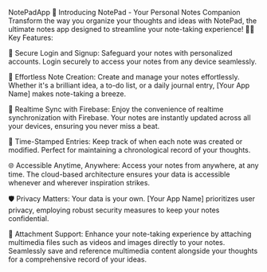 NotePadApp
🚀 Introducing NotePad - Your Personal Notes Companion Transform the way you organize your thoughts and ideas with NotePad, the ultimate notes app designed to streamline your note-taking experience! 📝✨ Key Features:

🔐 Secure Login and Signup: Safeguard your notes with personalized accounts. Login securely to access your notes from any device seamlessly.

📝 Effortless Note Creation: Create and manage your notes effortlessly. Whether it's a brilliant idea, a to-do list, or a daily journal entry, [Your App Name] makes note-taking a breeze.

🔄 Realtime Sync with Firebase: Enjoy the convenience of realtime synchronization with Firebase. Your notes are instantly updated across all your devices, ensuring you never miss a beat.

📅 Time-Stamped Entries: Keep track of when each note was created or modified. Perfect for maintaining a chronological record of your thoughts.

🌐 Accessible Anytime, Anywhere: Access your notes from anywhere, at any time. The cloud-based architecture ensures your data is accessible whenever and wherever inspiration strikes.

🛡️ Privacy Matters: Your data is your own. [Your App Name] prioritizes user privacy, employing robust security measures to keep your notes confidential.

📎 Attachment Support: Enhance your note-taking experience by attaching multimedia files such as videos and images directly to your notes. Seamlessly save and reference multimedia content alongside your thoughts for a comprehensive record of your ideas.
